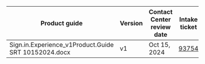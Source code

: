 | Product guide | Version | Contact Center review date | Intake ticket | 
| ---- | ---- | ---- | ---- |
| Sign.in.Experience_v1Product.Guide SRT 10152024.docx | v1 | Oct 15, 2024 | [93754](https://github.com/department-of-veterans-affairs/va.gov-team/issues/93754) |
